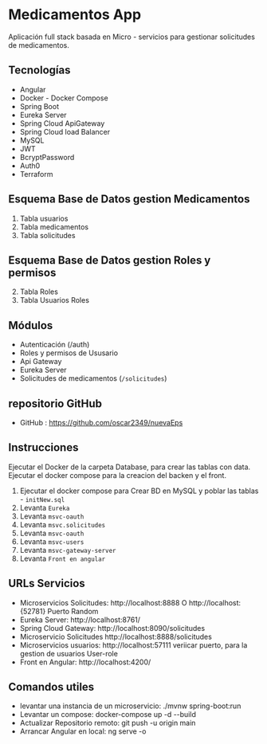 # Medicamentos App

Aplicación full stack basada en Micro - servicios para gestionar solicitudes de medicamentos.

## Tecnologías
- Angular
- Docker - Docker Compose  
- Spring Boot
- Eureka Server
- Spring Cloud ApiGateway
- Spring Cloud load Balancer
- MySQL
- JWT
- BcryptPassword
- Auth0 
- Terraform

## Esquema Base de Datos gestion Medicamentos

1. Tabla usuarios
2. Tabla medicamentos
3. Tabla solicitudes

## Esquema Base de Datos gestion Roles y permisos

2. Tabla Roles
3. Tabla Usuarios Roles


## Módulos
- Autenticación (/auth)
- Roles y permisos de Ususario
- Api Gateway
- Eureka Server
- Solicitudes de medicamentos (`/solicitudes`)

## repositorio GitHub
- GitHub : https://github.com/oscar2349/nuevaEps

## Instrucciones
Ejecutar el Docker de la carpeta Database, para crear las tablas con data.
Ejecutar el docker compose para la creacion del backen y el front.

1. Ejecutar el docker compose para Crear BD en MySQL y poblar las tablas - `initNew.sql`
2. Levanta `Eureka`
3. Levanta `msvc-oauth`
4. Levanta `msvc.solicitudes`
5. Levanta `msvc-oauth`
6. Levanta `msvc-users`
7. Levanta `msvc-gateway-server`
8. Levanta `Front en angular`


## URLs Servicios

- Microservicios Solicitudes: http://localhost:8888 O http://localhost:{52781} Puerto Random
- Eureka Server:  http://localhost:8761/
- Spring Cloud Gateway: http://localhost:8090/solicitudes
- Microservicio Solicitudes http://localhost:8888/solicitudes
- Microservicios usuarios: http://localhost:57111  veriicar puerto, para la gestion de usuarios User-role
- Front en Angular: http://localhost:4200/


## Comandos utiles

- levantar una instancia de un microservicio: ./mvnw spring-boot:run
- Levantar un compose: docker-compose up -d --build
- Actualizar Repositorio remoto: git push -u origin main
- Arrancar Angular en local: ng serve -o




